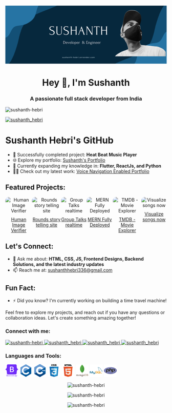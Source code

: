 ![MasterHead](sushanth-render.png)

<h1 align="center">Hey 👋, I'm Sushanth</h1>
<h3 align="center">A passionate full stack developer from India</h3>

<p align="left">
  <img src="https://komarev.com/ghpvc/?username=sushanth-hebri&label=Profile%20views&color=0e75b6&style=flat" alt="sushanth-hebri" />
</p>

<p align="left">
  <a href="https://twitter.com/sushanth_hebri" target="_blank">
    <img src="https://img.shields.io/twitter/follow/sushanth_hebri?logo=twitter&style=for-the-badge" alt="sushanth_hebri" />
  </a>
</p>

# Sushanth Hebri's GitHub

- 🔭 Successfully completed project: **Heat Beat Music Player**
- 🌐 Explore my portfolio: [Sushanth's Portfolio](https://sushanth-hebri.onrender.com/)
- 🌱 Currently expanding my knowledge in: **Flutter, ReactJs, and Python**
- 👨‍💻 Check out my latest work: [Voice Navigation Enabled Portfolio](https://sushanth-hebri.onrender.com/)

## Featured Projects:

<div align="center" style="display: flex; justify-content: space-between;">
  <div>
    <img src="https://via.placeholder.com/100" alt="Human Image Verifier" style="border-radius: 10px; margin-bottom: 10px;">
    <br>
    <a href="https://hebris-human-validations.onrender.com/">Human Image Verifier</a>
  </div>

  <div>
    <img src="https://via.placeholder.com/100" alt="Rounds story telling site" style="border-radius: 10px; margin-bottom: 10px;">
    <br>
    <a href="https://rounds.onrender.com/">Rounds story telling site</a>
  </div>

  <div>
    <img src="https://via.placeholder.com/100" alt="Group Talks realtime" style="border-radius: 10px; margin-bottom: 10px;">
    <br>
    <a href="https://group-talkk.onrender.com/">Group Talks realtime</a>
  </div>

  <div>
    <img src="https://via.placeholder.com/100" alt="MERN Fully Deployed" style="border-radius: 10px; margin-bottom: 10px;">
    <br>
    <a href="https://sushanth-auth.onrender.com/sign-in/">MERN Fully Deployed</a>
  </div>

  <div>
    <img src="https://via.placeholder.com/100" alt="TMDB - Movie Explorer" style="border-radius: 10px; margin-bottom: 10px;">
    <br>
    <a href="https://sushanth-hebri.github.io/TMDB-API-INTEGRATION/">TMDB - Movie Explorer</a>
  </div>

  <div>
    <img src="https://via.placeholder.com/100" alt="Visualize songs now" style="border-radius: 10px; margin-bottom: 10px;">
    <br>
    <a href="https://sushanth-hebri.github.io/Visualize-songs/">Visualize songs now</a>
  </div>
</div>

## Let's Connect:

- 💬 Ask me about: **HTML, CSS, JS, Frontend Designs, Backend Solutions, and the latest industry updates**
- 📫 Reach me at: [sushanthhebri336@gmail.com](mailto:sushanthhebri336@gmail.com)

## Fun Fact:

- ⚡ Did you know? I'm currently working on building a time travel machine!

Feel free to explore my projects, and reach out if you have any questions or collaboration ideas. Let's create something amazing together!

<h3 align="left">Connect with me:</h3>
<p align="left">
  <a href="https://codepen.io/sushanth-hebri" target="_blank">
    <img src="https://raw.githubusercontent.com/rahuldkjain/github-profile-readme-generator/master/src/images/icons/Social/codepen.svg" alt="sushanth-hebri" height="30" width="40" />
  </a>
  <a href="https://twitter.com/sushanth_hebri" target="_blank">
    <img src="https://raw.githubusercontent.com/rahuldkjain/github-profile-readme-generator/master/src/images/icons/Social/twitter.svg" alt="sushanth_hebri" height="30" width="40" />
  </a>
  <a href="https://linkedin.com/in/sushanth_hebri" target="_blank">
    <img src="https://raw.githubusercontent.com/rahuldkjain/github-profile-readme-generator/master/src/images/icons/Social/linked-in-alt.svg" alt="sushanth_hebri" height="30" width="40" />
  </a>
  <a href="https://www.leetcode.com/sushanth_hebri" target="_blank">
    <img src="https://raw.githubusercontent.com/rahuldkjain/github-profile-readme-generator/master/src/images/icons/Social/leet-code.svg" alt="sushanth_hebri" height="30" width="40" />
  </a>
</p>

<h3 align="left">Languages and Tools:</h3>
<p align="left">
  <img src="https://raw.githubusercontent.com/devicons/devicon/master/icons/bootstrap/bootstrap-plain-wordmark.svg" alt="bootstrap" width="40" height="40"/>
  <img src="https://raw.githubusercontent.com/devicons/devicon/master/icons/c/c-original.svg" alt="c" width="40" height="40"/>
  <img src="https://raw.githubusercontent.com/devicons/devicon/master/icons/cplusplus/cplusplus-original.svg" alt="cplusplus" width="40" height="40"/>
  <img src="https://raw.githubusercontent.com/devicons/devicon/master/icons/css3/css3-original-wordmark.svg" alt="css3" width="40" height="40"/>
  <img src="https://raw.githubusercontent.com/devicons/devicon/master/icons/html5/html5-original-wordmark.svg" alt="html5" width="40" height="40"/>
  <img src="https://raw.githubusercontent.com/devicons/devicon/master/icons/mongodb/mongodb-original-wordmark.svg" alt="mongodb" width="40" height="40"/>
  <img src="https://raw.githubusercontent.com/devicons/devicon/master/icons/mysql/mysql-original-wordmark.svg" alt="mysql" width="40" height="40"/>
  <img src="https://raw.githubusercontent.com/devicons/devicon/master/icons/php/php-original.svg" alt="php" width="40" height="40"/>
</p>

<p align="center">
  <img src="https://github-readme-stats.vercel.app/api/top-langs?username=sushanth-hebri&show_icons=true&locale=en&layout=compact" alt="sushanth-hebri" />
</p>

<p align="center">
  <img src="https://github-readme-stats.vercel.app/api?username=sushanth-hebri&show_icons=true&locale=en" alt="sushanth-hebri" />
</p>

<p align="center">
  <img src="https://github-readme-streak-stats.herokuapp.com/?user=sushanth-hebri&" alt="sushanth-hebri" />
</p>
